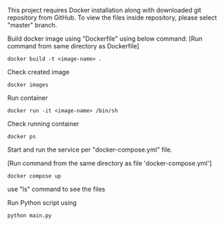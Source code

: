 This project requires Docker installation along with downloaded git repository from GitHub.
To view the files inside repository, please select "master" branch.

Build docker image using "Dockerfile" using below command:
[Run command from same directory as Dockerfile]

    docker build -t <image-name> .
    
Check created image

    docker images
    
Run container

    docker run -it <image-name> /bin/sh
    
Check running container

    docker ps

Start and run the service per "docker-compose.yml" file.

[Run command from the same directory as file 'docker-compose.yml']

    docker compose up

use "ls" command to see the files

Run Python script using

    python main.py


